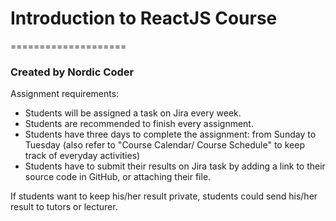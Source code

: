 # Introduction to ReactJS Course
====================
### Created by Nordic Coder
Assignment requirements:

  * Students will be assigned a task on Jira every week.
  * Students are recommended to finish every assignment.
  * Students have three days to complete the assignment: from Sunday to Tuesday (also refer to "Course Calendar/ Course Schedule" to keep track of everyday activities) 
  * Students have to submit their results on Jira task by adding a link to their source code in GitHub, or attaching their file.

If students want to keep his/her result private, students could send his/her result to tutors or lecturer.
